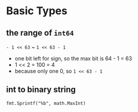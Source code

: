 # Basic Types

## the range of `int64`

`- 1 << 63`  ~ `1 << 63 - 1`

- one bit left for sign, so the max bit is 64 - 1 = 63
- 1 << 2 = 100 = 4
- because only one 0, so `1 << 63 - 1`

## int to binary string

`fmt.Sprintf("%b", math.MaxInt)`
